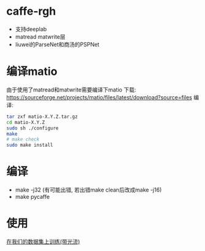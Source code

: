 # caffe-rgh
- 支持deeplab
- matread matwrite层
- liuwei的ParseNet和商汤的PSPNet
# 编译matio
由于使用了matread和matwrite需要编译下matio
下载: https://sourceforge.net/projects/matio/files/latest/download?source=files
编译:
```sh
tar zxf matio-X.Y.Z.tar.gz
cd matio-X.Y.Z
sudo sh ./configure
make
# make check
sudo make install
```
# 编译
- make -j32 (有可能出错, 若出错make clean后改成make -j16)
- make pycaffe

# 使用

[在我们的数据集上训练(带光流)](https://github.com/Sundrops/caffe-rgh/tree/master/examples/train_our_dataset)
